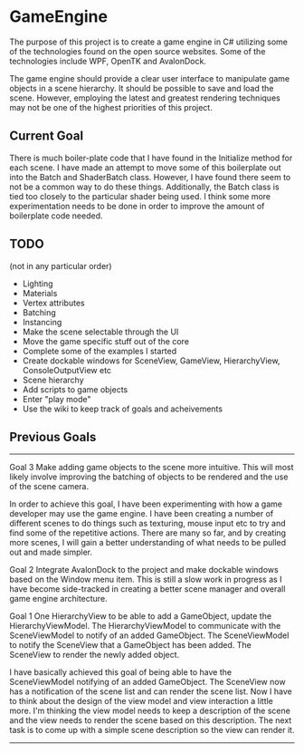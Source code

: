 # GameEngine
The purpose of this project is to create a game engine in C# utilizing some of the technologies
found on the open source websites. Some of the technologies include WPF, OpenTK and AvalonDock.

The game engine should provide a clear user interface to manipulate game objects in a scene
hierarchy. It should be possible to save and load the scene. However, employing the latest and
greatest rendering techniques may not be one of the highest priorities of this project.

## Current Goal
There is much boiler-plate code that I have found in the Initialize method for each scene. I
have made an attempt to move some of this boilerplate out into the Batch and ShaderBatch class.
However, I have found there seem to not be a common way to do these things. Additionally, the
Batch class is tied too closely to the particular shader being used. I think some more
experimentation needs to be done in order to improve the amount of boilerplate code needed.

## TODO
(not in any particular order)
- Lighting
- Materials
- Vertex attributes
- Batching
- Instancing
- Make the scene selectable through the UI
- Move the game specific stuff out of the core
- Complete some of the examples I started
- Create dockable windows for SceneView, GameView, HierarchyView, ConsoleOutputView etc
- Scene hierarchy
- Add scripts to game objects
- Enter "play mode"
- Use the wiki to keep track of goals and acheivements

## Previous Goals

-------------------------------------------------------------------------------------------
Goal 3
Make adding game objects to the scene more intuitive. This will most likely involve improving
the batching of objects to be rendered and the use of the scene camera.

In order to achieve this goal, I have been experimenting with how a game developer may use the
game engine. I have been creating a number of different scenes to do things such as texturing,
mouse input etc to try and find some of the repetitive actions. There are many so far, and by
creating more scenes, I will gain a better understanding of what needs to be pulled out and made
simpler.

Goal 2
Integrate AvalonDock to the project and make dockable windows based on the Window menu item.
This is still a slow work in progress as I have become side-tracked in creating a better scene
manager and overall game engine architecture.

Goal 1
One HierarchyView to be able to add a GameObject, update the HierarchyViewModel.
The HierarchyViewModel to communicate with the SceneViewModel to notify of an added GameObject.
The SceneViewModel to notify the SceneView that a GameObject has been added.
The SceneView to render the newly added object.

I have basically achieved this goal of being able to have the SceneViewModel notifying
of an added GameObject. The SceneView now has a notification of the scene list and can
render the scene list. Now I have to think about the design of the view model and view
interaction a little more. I'm thinking the view model needs to keep a description of
the scene and the view needs to render the scene based on this description. The next
task is to come up with a simple scene description so the view can render it.

-------------------------------------------------------------------------------------------
